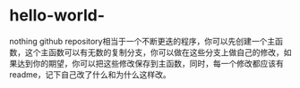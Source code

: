 # hello-world-
nothing
github repository相当于一个不断更迭的程序，你可以先创建一个主函数，这个主函数可以有无数的复制分支，你可以做在这些分支上做自己的修改，如果达到你的期望，你可以把这些修改保存到主函数，同时，每一个修改都应该有readme，记下自己改了什么和为什么这样改。
